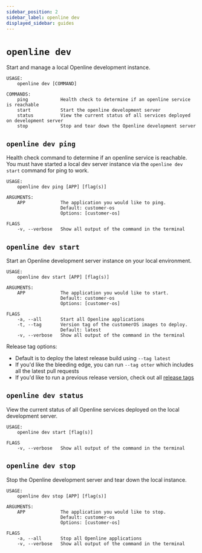 ```yaml
---
sidebar_position: 2
sidebar_label: openline dev
displayed_sidebar: guides
---
```


# `openline dev`

Start and manage a local Openline development instance.

```terminal
USAGE:
    openline dev [COMMAND]

COMMANDS:
    ping            Health check to determine if an openline service is reachable
    start           Start the openline development server
    status          View the current status of all services deployed on development server
    stop            Stop and tear down the Openline development server
```

## `openline dev ping`

Health check command to determine if an openline service is reachable.  You must have started a local dev server instance via the `openline dev start` command for ping to work.

```terminal
USAGE:
    openline dev ping [APP] [flag(s)]

ARGUMENTS:
    APP             The application you would like to ping. 
                    Default: customer-os
                    Options: [customer-os]

FLAGS
    -v, --verbose   Show all output of the command in the terminal
```

## `openline dev start`

Start an Openline development server instance on your local environment.

```terminal
USAGE:
    openline dev start [APP] [flag(s)]

ARGUMENTS:
    APP             The application you would like to start. 
                    Default: customer-os
                    Options: [customer-os]

FLAGS
    -a, --all       Start all Openline applications
    -t, --tag       Version tag of the customerOS images to deploy.
                    Default: latest
    -v, --verbose   Show all output of the command in the terminal
```

Release tag options:

- Default is to deploy the latest release build using `--tag latest`
- If you'd like the bleeding edge, you can run `--tag otter` which includes all the latest pull requests
- If you'd like to run a previous release version, check out all [release tags][release]


## `openline dev status`

View the current status of all Openline services deployed on the local development server.

```terminal
USAGE:
    openline dev start [flag(s)]

FLAGS
    -v, --verbose   Show all output of the command in the terminal
```

## `openline dev stop`

Stop the Openline development server and tear down the local instance.

```terminal
USAGE:
    openline dev stop [APP] [flag(s)]

ARGUMENTS:
    APP             The application you would like to stop. 
                    Default: customer-os
                    Options: [customer-os]

FLAGS
    -a, --all       Stop all Openline applications
    -v, --verbose   Show all output of the command in the terminal
```

<!--- References ---->
[release]: https://github.com/openline-ai/openline-customer-os/tags